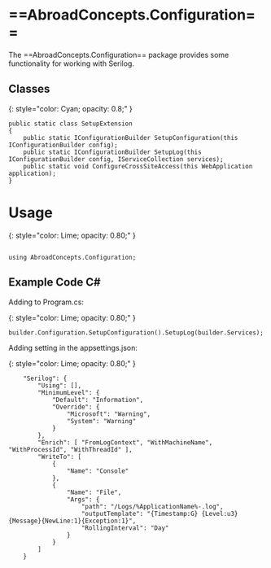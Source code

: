 # ==AbroadConcepts.Configuration==

The ==AbroadConcepts.Configuration== package provides some functionality for working with Serilog.   

## Classes
{: style="color: Cyan;  opacity: 0.8;" }

```
public static class SetupExtension
{
    public static IConfigurationBuilder SetupConfiguration(this IConfigurationBuilder config);
    public static IConfigurationBuilder SetupLog(this IConfigurationBuilder config, IServiceCollection services);
    public static void ConfigureCrossSiteAccess(this WebApplication application);
}

```

# Usage
{: style="color: Lime; opacity: 0.80;" }
```

using AbroadConcepts.Configuration;

```
## Example Code C#

Adding to Program.cs:

{: style="color: Lime; opacity: 0.80;" }
```
builder.Configuration.SetupConfiguration().SetupLog(builder.Services);

```
Adding setting in the appsettings.json:

{: style="color: Lime; opacity: 0.80;" }
```
    "Serilog": {
        "Using": [],
        "MinimumLevel": {
            "Default": "Information",
            "Override": {
                "Microsoft": "Warning",
                "System": "Warning"
            }
        },
        "Enrich": [ "FromLogContext", "WithMachineName", "WithProcessId", "WithThreadId" ],
        "WriteTo": [
            {
                "Name": "Console"
            },
            {
                "Name": "File",
                "Args": {
                    "path": "/Logs/%ApplicationName%-.log",
                    "outputTemplate": "{Timestamp:G} {Level:u3} {Message}{NewLine:1}{Exception:1}",
                    "RollingInterval": "Day"
                }
            }
        ]
    }
```
